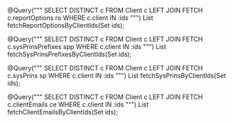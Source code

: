 @Query("""
  SELECT DISTINCT c FROM Client c
  LEFT JOIN FETCH c.reportOptions ro
  WHERE c.client IN :ids
""")
List<Client> fetchReportOptionsByClientIds(Set<String> ids);

@Query("""
  SELECT DISTINCT c FROM Client c
  LEFT JOIN FETCH c.sysPrinsPrefixes spp
  WHERE c.client IN :ids
""")
List<Client> fetchSysPrinsPrefixesByClientIds(Set<String> ids);

@Query("""
  SELECT DISTINCT c FROM Client c
  LEFT JOIN FETCH c.sysPrins sp
  WHERE c.client IN :ids
""")
List<Client> fetchSysPrinsByClientIds(Set<String> ids);

@Query("""
  SELECT DISTINCT c FROM Client c
  LEFT JOIN FETCH c.clientEmails ce
  WHERE c.client IN :ids
""")
List<Client> fetchClientEmailsByClientIds(Set<String> ids);
